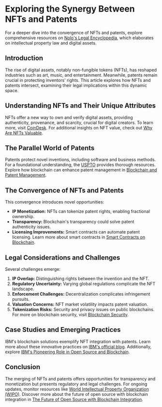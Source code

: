 # Exploring the Synergy Between NFTs and Patents

For a deeper dive into the convergence of NFTs and patents, explore comprehensive resources on [Nolo's Legal Encyclopedia](https://www.nolo.com/legal-encyclopedia/nft-patents), which elaborates on intellectual property law and digital assets.

## Introduction

The rise of digital assets, notably non-fungible tokens (NFTs), has reshaped industries such as art, music, and entertainment. Meanwhile, patents remain crucial in protecting inventors' rights. This article explores how NFTs and patents intersect, examining their legal implications within this dynamic space.

## Understanding NFTs and Their Unique Attributes

NFTs offer a new way to own and verify digital assets, providing authenticity, provenance, and scarcity, crucial for digital creators. To learn more, visit [CoinDesk](https://www.coindesk.com/learn/what-are-nfts/). For additional insights on NFT value, check out [Why Are NFTs Valuable](https://www.license-token.com/wiki/why-are-nf-ts-valuable).

## The Parallel World of Patents

Patents protect novel inventions, including software and business methods. For a foundational understanding, the [USPTO](https://www.uspto.gov/patents/basics) provides thorough resources. Explore how blockchain can enhance patent management in [Blockchain and Patent Management](https://www.license-token.com/wiki/blockchain-and-patent-management).

## The Convergence of NFTs and Patents

This convergence introduces novel opportunities:
- **IP Monetization:** NFTs can tokenize patent rights, enabling fractional ownership.
- **Transparency:** Blockchain's transparency could solve patent authenticity issues.
- **Licensing Improvements:** Smart contracts can automate patent licensing. Learn more about smart contracts in [Smart Contracts on Blockchain](https://www.license-token.com/wiki/smart-contracts-on-blockchain).

## Legal Considerations and Challenges

Several challenges emerge:
1. **IP Overlap:** Distinguishing rights between the invention and the NFT.
2. **Regulatory Uncertainty:** Varying global regulations complicate the NFT landscape.
3. **Enforcement Challenges:** Decentralization complicates infringement pursuits.
4. **Valuation Concerns:** NFT market volatility impacts patent valuation.
5. **Tokenization Risks:** Security and privacy issues on public blockchains. For more on blockchain security, visit [Blockchain Security](https://www.license-token.com/wiki/blockchain-security).

## Case Studies and Emerging Practices

IBM's blockchain solutions exemplify NFT integration with patents. Learn more about these innovative practices on [IBM's official blog](https://www.ibm.com/blogs/blockchain). Additionally, explore [IBM's Pioneering Role in Open Source and Blockchain](https://www.license-token.com/wiki/ibm-s-pioneering-role-in-open-source-and-blockchain).

## Conclusion

The merging of NFTs and patents offers opportunities for transparency and monetization but presents regulatory and legal challenges. For ongoing updates, monitor resources like [World Intellectual Property Organization (WIPO)](https://www.wipo.int/portal/en/news/). Discover more about the future of open source with blockchain integration in [The Future of Open Source with Blockchain Integration](https://www.license-token.com/wiki/the-future-of-open-source-with-blockchain-integration).